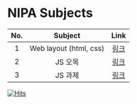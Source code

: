 # NIPA Subjects

| No. | Subject | Link |
|:---:|:---:|:---:|
| 1 | Web layout (html, css) | [링크](web_basic/) |
| 2 | JS 오목 | [링크](subjects/230724/) |
| 3 | JS 과제 | [링크](subjects/230726/) |

[![Hits](https://hits.seeyoufarm.com/api/count/incr/badge.svg?url=https%3A%2F%2Fgithub.com%2Furakasumi%2FNIPA&count_bg=%23FF2D2D&title_bg=%23555555&icon=&icon_color=%23E7E7E7&title=hits&edge_flat=false)](https://hits.seeyoufarm.com)

